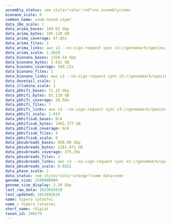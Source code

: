 ```yaml
---
assembly_status: <em style="color:red">no assembly</em>
bionano_scale: 0
common_name: snub-nosed viper
data_10x_scale: 1
data_arima_bases: 169.62 Gbp
data_arima_bytes: 105.120 GB
data_arima_coverage: 67.85x
data_arima_files: 2
data_arima_links: aws s3 --no-sign-request sync s3://genomeark/species/Vipera_latastei/rVipLat1/genomic_data/arima/ .<br>
data_arima_scale: 1.5028
data_bionano_bases: 1350.54 Gbp
data_bionano_bytes: 2.831 GB
data_bionano_coverage: 540.22x
data_bionano_files: 1
data_bionano_links: aws s3 --no-sign-request sync s3://genomeark/species/Vipera_latastei/rVipLat1/genomic_data/bionano/ .<br>
data_dovetail_scale: 1
data_illumina_scale: 1
data_pbhifi_bases: 71.25 Gbp
data_pbhifi_bytes: 65.119 GB
data_pbhifi_coverage: 28.50x
data_pbhifi_files: 7
data_pbhifi_links: aws s3 --no-sign-request sync s3://genomeark/species/Vipera_latastei/rVipLat1/genomic_data/pacbio/ . --exclude "*subreads.bam*"<br>
data_pbhifi_scale: 1.019
data_pbhifisub_bases: N/A
data_pbhifisub_bytes: 1492.377 GB
data_pbhifisub_coverage: N/A
data_pbhifisub_files: 4
data_pbhifisub_scale: 0
data_pbsubreads_bases: 938.98 Gbp
data_pbsubreads_bytes: 1281.871 GB
data_pbsubreads_coverage: 375.59x
data_pbsubreads_files: 3
data_pbsubreads_links: aws s3 --no-sign-request sync s3://genomeark/species/Vipera_latastei/rVipLat1/genomic_data/pacbio/ . --exclude "*ccs*bam*"<br>
data_pbsubreads_scale: 0.6822
data_phase_scale: 1
data_status: <em style="color:orange">some data</em>
genome_size: 2500000000
genome_size_display: 2.50 Gbp
last_raw_data: 1623692620
last_updated: 1623692620
name: Vipera latastei
name_: Vipera_latastei
short_name: rVipLat
taxon_id: 246179
---
```

